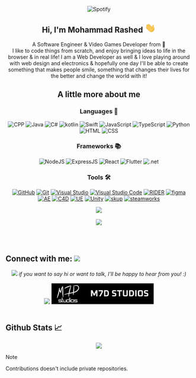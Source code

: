 <div align="center">
	
![Spotify](https://novatorem-m7d2.vercel.app/api/spotify?background_color=none&border_color=none)


<!-- ![Spotify](https://novatorem-m7d2.vercel.app/api/spotify?background_color=0d1117&border_color=ffffff) With border -->
</div>

<h2 align="center"> Hi, I'm Mohammad Rashed <img src="https://raw.githubusercontent.com/ABSphreak/ABSphreak/master/gifs/Hi.gif" height="26px" width="30px"/></h2>
<div align="center">A Software Engineer & Video Games Developer from 🍁<br>
I like to code things from scratch, and enjoy bringing ideas to life in the browser & in real life! I am a Web Developer as well & I love playing around with web design and electronics & hopefully one day I'll be able to create something that makes people smile, something that changes their lives for the better and change the world with it!

</div>

<h2 align="center"> A little more about me</h2>
<h3  align="center">Languages 🗿</h3>
<p align="center">
<img alt="CPP" src="https://img.shields.io/badge/C%2B%2B-00599C?style=for-the-badge&logo=c%2B%2B&logoColor=white" />
<img alt="Java" src="https://img.shields.io/badge/Java-FFFFFF?logo=openjdk&logoColor=black&style=for-the-badge" />
<img alt="C#" src="https://img.shields.io/badge/C%23-800080?style=for-the-badge&logo=c-sharp&logoColor=white" />
<img alt="kotlin" src="https://img.shields.io/badge/Kotlin-7F52FF?style=for-the-badge&logo=Kotlin&logoColor=white" />
<img alt="Swift" src="https://img.shields.io/badge/Swift-F05138?style=for-the-badge&logo=Swift&logoColor=white" />
<img alt="JavaScript" src="https://img.shields.io/badge/JavaScript-F7DF1E?logo=javascript&logoColor=black&style=for-the-badge" />
<img alt="TypeScript" src="https://img.shields.io/badge/TypeScript-3178C6?logo=typescript&logoColor=white&style=for-the-badge" />
<img alt="Python" src="https://img.shields.io/badge/Python-3776AB?logo=python&logoColor=white&style=for-the-badge" />
<img alt="HTML" src="https://img.shields.io/badge/HTML-E34F26?logo=html5&logoColor=white&style=for-the-badge" />
<img alt="CSS" src="https://img.shields.io/badge/CSS-1572B6?logo=css3&logoColor=white&style=for-the-badge" />
</p>

<h3  align="center">Frameworks 📚</h3>
<p align="center">
<img alt="NodeJS" src="https://img.shields.io/badge/Node.js-339933?logo=node.js&logoColor=white&style=for-the-badge" />
<img alt="ExpressJS" src="https://img.shields.io/badge/ExpressJS-000000?logo=express&logoColor=white&style=for-the-badge" />
<img alt="React" src="https://img.shields.io/badge/React-20232A?style=for-the-badge&logo=react&logoColor=61DAFB" />
<img alt="Flutter" src="https://img.shields.io/badge/Flutter-02569B?style=for-the-badge&logo=Flutter&logoColor=61DAFB" />
<img alt=".net" src="https://img.shields.io/badge/.NET-5C2D91?style=for-the-badge&logo=.net&logoColor=white" />
</p>
<h3 align="center">Tools 🛠️</h3>
<p align="center">
	<a href="https://github.com/m7d2"><img alt="GitHub" src="https://img.shields.io/badge/GitHub-100000?style=for-the-badge&logo=github&logoColor=white" /></a>
	<a href="https://git-scm.com/"><img alt="Git" src="https://img.shields.io/badge/Git-F05032?logo=git&logoColor=white&style=for-the-badge" /></a>
  	<a href="https://visualstudio.microsoft.com/"><img alt="Visual Studio" src="https://img.shields.io/badge/Visual Studio-5C2D91?logo=visual+studio&logoColor=white&style=for-the-badge" /></a>
	<a href="https://code.visualstudio.com/"><img alt="Visual Studio Code" src="https://img.shields.io/badge/Visual Studio Code-007ACC?logo=visual+studio+code&logoColor=white&style=for-the-badge" /></a>
	<a href="https://www.jetbrains.com/rider/"><img alt="RIDER" src="https://img.shields.io/badge/Rider-000000?style=for-the-badge&logo=Rider&logoColor=white" /></a>
	<a href="https://www.figma.com/"><img alt="figma" src="https://img.shields.io/badge/Figma-F24E1E?style=for-the-badge&logo=figma&logoColor=white" /></a>
<!-- 	<img alt="AE" src="https://img.shields.io/badge/Adobe%20after%20affects-9a99ff?style=for-the-badge&logo=Adobe%20after%20effects&logoColor=00005a" /> -->
	<a href="https://www.adobe.com/ca/products/aftereffects.html"><img alt="AE" src="https://img.shields.io/badge/Adobe%20after%20Effects-00005a?style=for-the-badge&logo=Adobe%20after%20effects&logoColor=9a99ff" /></a>
	<a href="https://www.maxon.net/en/cinema-4d"><img alt="C4D" src="https://img.shields.io/badge/maxon%20cinema%204d-011A6A?style=for-the-badge&logo=cinema4d&logoColor=white" /></a>
	<a href="https://www.unrealengine.com/en-US"><img alt="UE" src="https://img.shields.io/badge/unreal%20engine-%23000000.svg?style=for-the-badge&logo=unrealengine&logoColor=white" /></a>
	<a href="https://unity.com/"><img alt="Unity" src="https://img.shields.io/badge/Unity-100000?style=for-the-badge&logo=unity&logoColor=white" /></a>
	<a href="https://www.sketchup.com/"><img alt="skup" src="https://img.shields.io/badge/SketchUp-005F9E?style=for-the-badge&logo=SketchUp&logoColor=white" /></a>
	<a href="https://partner.steamgames.com/"><img alt="steamworks" src="https://img.shields.io/badge/Steamworks-1E1E1E?style=for-the-badge&logo=steam&logoColor=white" /></a>
</p>

<p align="center"><code><img height="20" src="https://komarev.com/ghpvc/?username=m7d2&color=8f40ff"></code></p>
<p align="center">
   
   <img src="https://github-readme-streak-stats.herokuapp.com?user=m7d2&theme=neon-dark"/>
   	
</p>

## Connect with me: <img src="https://user-images.githubusercontent.com/53649201/99296951-8ef68900-286d-11eb-9bf3-fdb6cf13b585.gif" height="32px" style="padding-top: 50px;">

<div align="center"><img src="https://media.giphy.com/media/LnQjpWaON8nhr21vNW/giphy.gif" width="60"> <em>if you want to say hi or want to talk, I'll be happy to hear from you! :)</em></div>
<br>
<div align="center">
<a href="https://www.linkedin.com/in/mohammad-rashed"><img src="https://img.shields.io/badge/Mohammad%20Rashed-0077B5?style=for-the-badge&logo=linkedin&logoColor=white" /></a>
<a href="https://m7dstudios.com"><img src="./logo.svg" /></a>
</div>
<br />
	
<h2>Github Stats 📈</h2>

<p align="center">
  <img align="center" height= "180px" src="https://github-readme-stats-m7d2.vercel.app/api?username=m7d2&show_icons=true&title_color=ff0066&icon_color=bb2acf&text_color=00ffff&bg_color=00001a&count_private=true" />

</p>

<!--   <img height= "180px" src="https://github-readme-stats.vercel.app/api/top-langs/?username=m7d2&title_color=ff0066&icon_color=bb2acf&text_color=00ffff&bg_color=00001a&layout=compact&hide=css" /> -->
<!-- <details align="center">
  <summary>GitHub Activity Graph 📈</summary>
<p align="center">
  <img src="https://activity-graph.herokuapp.com/graph?username=m7d2&theme=xcode" />
</p>
</details> -->
<!--
<details align="center">
  <summary>GitHub Trophies 🏆</summary>
<p align="center">
  <a href="https://github.com/ryo-ma/github-profile-trophy" target="_blank">
    <img src="https://hacked-github-stat-trophies.vercel.app/?username=m7d2&column=4&margin-w=5&margin-h=5&rank=SECRET,SSS,SS,S,AAA,AA,A,B,C,UNKNOWN&theme=darkhub"/>
  </a>
</p>
</details> -->



> [!NOTE]
> Contributions doesn't include private repositories.

